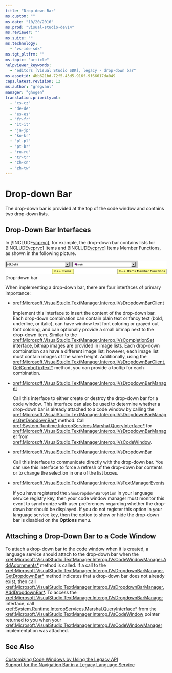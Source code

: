 ```yaml
---
title: "Drop-down Bar"
ms.custom: ""
ms.date: "10/20/2016"
ms.prod: "visual-studio-dev14"
ms.reviewer: ""
ms.suite: ""
ms.technology: 
  - "vs-ide-sdk"
ms.tgt_pltfrm: ""
ms.topic: "article"
helpviewer_keywords: 
  - "editors [Visual Studio SDK], legacy - drop-down bar"
ms.assetid: 4bb621bd-72f5-43d5-916f-9f66617da049
caps.latest.revision: 12
ms.author: "gregvanl"
manager: "ghogen"
translation.priority.mt: 
  - "cs-cz"
  - "de-de"
  - "es-es"
  - "fr-fr"
  - "it-it"
  - "ja-jp"
  - "ko-kr"
  - "pl-pl"
  - "pt-br"
  - "ru-ru"
  - "tr-tr"
  - "zh-cn"
  - "zh-tw"
---
```

# Drop-down Bar
The drop-down bar is provided at the top of the code window and contains two drop-down lists.  
  
## Drop-Down Bar Interfaces  
 In [!INCLUDE[vcprvc](../code-quality/includes/vcprvc_md.md)], for example, the drop-down bar contains lists for [!INCLUDE[vcprvc](../code-quality/includes/vcprvc_md.md)] Items and [!INCLUDE[vcprvc](../code-quality/includes/vcprvc_md.md)] Items Member Functions, as shown in the following picture.  
  
 ![Drop&#45;down Bars](../extensibility/media/vsdropdown_bar.gif "vsDropdown_bar")  
Drop-down bar  
  
 When implementing a drop-down bar, there are four interfaces of primary importance:  
  
-   <xref:Microsoft.VisualStudio.TextManager.Interop.IVsDropdownBarClient>  
  
     Implement this interface to insert the content of the drop-down bar. Each drop-down combination can contain plain text or fancy text (bold, underline, or italic), can have window text font coloring or grayed out font coloring, and can optionally provide a small bitmap next to the drop-down item. Similar to the <xref:Microsoft.VisualStudio.TextManager.Interop.IVsCompletionSet> interface, bitmap images are provided in image lists. Each drop-down combination can have a different image list; however, each image list must contain images of the same height. Additionally, using the <xref:Microsoft.VisualStudio.TextManager.Interop.IVsDropdownBarClient.GetComboTipText*> method, you can provide a tooltip for each combination.  
  
-   <xref:Microsoft.VisualStudio.TextManager.Interop.IVsDropdownBarManager>  
  
     Call this interface to either create or destroy the drop-down bar for a code window. This interface can also be used to determine whether a drop-down bar is already attached to a code window by calling the <xref:Microsoft.VisualStudio.TextManager.Interop.IVsDropdownBarManager.GetDropdownBar*> method. Call <xref:System.Runtime.InteropServices.Marshal.QueryInterface*> for <xref:Microsoft.VisualStudio.TextManager.Interop.IVsDropdownBarManager> from <xref:Microsoft.VisualStudio.TextManager.Interop.IVsCodeWindow>.  
  
-   <xref:Microsoft.VisualStudio.TextManager.Interop.IVsDropdownBar>  
  
     Call this interface to communicate directly with the drop-down bar. You can use this interface to force a refresh of the drop-down bar contents or to change the selection in one of the list boxes.  
  
-   <xref:Microsoft.VisualStudio.TextManager.Interop.IVsTextManagerEvents>  
  
     If you have registered the `ShowDropdownBarOption` in your language service registry key, then your code window manager must monitor this event to synchronize with user preferences regarding whether the drop-down bar should be displayed. If you do not register this option in your language service key, then the option to show or hide the drop-down bar is disabled on the **Options** menu.  
  
## Attaching a Drop-Down Bar to a Code Window  
 To attach a drop-down bar to the code window when it is created, a language service should attach to the drop-down bar when the <xref:Microsoft.VisualStudio.TextManager.Interop.IVsCodeWindowManager.AddAdornments*> method is called. If a call to the <xref:Microsoft.VisualStudio.TextManager.Interop.IVsDropdownBarManager.GetDropdownBar*> method indicates that a drop-down bar does not already exist, then call <xref:Microsoft.VisualStudio.TextManager.Interop.IVsDropdownBarManager.AddDropdownBar*>. To access the <xref:Microsoft.VisualStudio.TextManager.Interop.IVsDropdownBarManager> interface, call <xref:System.Runtime.InteropServices.Marshal.QueryInterface*> from the <xref:Microsoft.VisualStudio.TextManager.Interop.IVsCodeWindow> pointer returned to you when your <xref:Microsoft.VisualStudio.TextManager.Interop.IVsCodeWindowManager> implementation was attached.  
  
## See Also  
 [Customizing Code Windows by Using the Legacy API](../extensibility/customizing-code-windows-by-using-the-legacy-api.md)   
 [Support for the Navigation Bar in a Legacy Language Service](../extensibility-internals/support-for-the-navigation-bar-in-a-legacy-language-service.md)